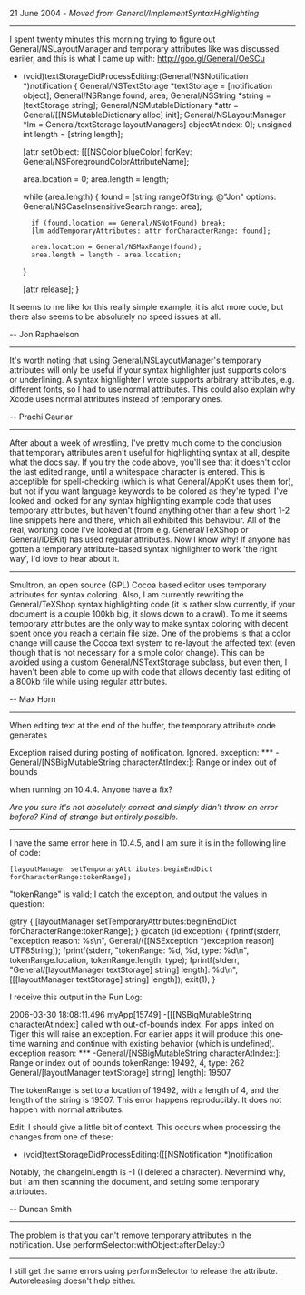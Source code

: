 21 June 2004 - *Moved from General/ImplementSyntaxHighlighting*

----

I spent twenty minutes this morning trying to figure out General/NSLayoutManager and temporary attributes like was discussed eariler, and this is what I came up with: http://goo.gl/General/OeSCu

    
- (void)textStorageDidProcessEditing:(General/NSNotification *)notification
{
	General/NSTextStorage *textStorage = [notification object];
	General/NSRange found, area;
	General/NSString *string = [textStorage string];
	General/NSMutableDictionary *attr = General/[[NSMutableDictionary alloc] init];
	General/NSLayoutManager *lm = General/textStorage layoutManagers] objectAtIndex: 0];
	unsigned int length = [string length];
		
	[attr setObject: [[[NSColor blueColor]
			 forKey: General/NSForegroundColorAttributeName];
	
	area.location = 0;
	area.length = length;
	
	while (area.length)
	{
		found = [string rangeOfString: @"Jon"
					          options: General/NSCaseInsensitiveSearch
						     range: area];
		
		if (found.location == General/NSNotFound) break;
		[lm addTemporaryAttributes: attr forCharacterRange: found];
		
		area.location = General/NSMaxRange(found);
		area.length = length - area.location;
	}
	
	[attr release];
}


It seems to me like for this really simple example, it is alot more code, but there also seems to be absolutely no speed issues at all. 

-- Jon Raphaelson

----

It's worth noting that using General/NSLayoutManager's temporary attributes will only be useful if your syntax highlighter just supports colors or underlining.  A syntax highlighter I wrote supports arbitrary attributes, e.g. different fonts, so I had to use normal attributes.  This could also explain why Xcode uses normal attributes instead of temporary ones.

-- Prachi Gauriar

----

After about a week of wrestling, I've pretty much come to the conclusion that temporary attributes aren't useful for highlighting syntax at all, despite what the docs say. If you try the code above, you'll see that it doesn't color the last edited range, until a whitespace character is entered. This is acceptible for spell-checking (which is what General/AppKit uses them for), but not if you want language keywords to be colored as they're typed. I've looked and looked for any syntax highlighting example code that uses temporary attributes, but haven't found anything other than a few short 1-2 line snippets here and there, which all exhibited this behaviour. All of the real, working code I've looked at (from e.g. General/TeXShop or General/IDEKit) has used regular attributes. Now I know why! If anyone has gotten a temporary attribute-based syntax highlighter to work 'the right way', I'd love to hear about it.

----

Smultron, an open source (GPL) Cocoa based editor uses temporary attributes for syntax coloring. Also, I am currently rewriting the General/TeXShop syntax highlighting code (it is rather slow currently, if your document is a couple 100kb big, it slows down to a crawl). To me it seems temporary attributes are the only way to make syntax coloring with decent spent once you reach a certain file size. One of the problems is that a color change will cause the Cocoa text system to re-layout the affected text (even though that is not necessary for a simple color change). This can be avoided using a custom General/NSTextStorage subclass, but even then, I haven't been able to come up with code that allows decently fast editing of a 800kb file while using regular attributes.

-- Max Horn

----

When editing text at the end of the buffer, the temporary attribute code generates

Exception raised during posting of notification.  Ignored.  exception: *** -General/[NSBigMutableString characterAtIndex:]: Range or index out of bounds

when running on 10.4.4. Anyone have a fix?

*Are you sure it's not absolutely correct and simply didn't throw an error before? Kind of strange but entirely possible.*

----

I have the same error here in 10.4.5, and I am sure it is in the following line of code:
    
    [layoutManager setTemporaryAttributes:beginEndDict forCharacterRange:tokenRange];


"tokenRange" is valid; I catch the exception, and output the values in question:
    
@try {
    [layoutManager setTemporaryAttributes:beginEndDict forCharacterRange:tokenRange];
} @catch (id exception) {
    fprintf(stderr, "exception reason: %s\n", General/([[NSException *)exception reason] UTF8String]);
    fprintf(stderr, "tokenRange: %d, %d, type: %d\n", tokenRange.location, tokenRange.length, type);
    fprintf(stderr, "General/[layoutManager textStorage] string] length]: %d\n", [[[layoutManager textStorage] string] length]);
    exit(1);
}


I receive this output in the Run Log:
    
2006-03-30 18:08:11.496 myApp[15749] -[[[NSBigMutableString characterAtIndex:] called with out-of-bounds index. For apps linked on Tiger this will raise an exception. For earlier apps it will produce this one-time warning and continue with existing behavior (which is undefined).
exception reason: *** -General/[NSBigMutableString characterAtIndex:]: Range or index out of bounds
tokenRange: 19492, 4, type: 262
General/[layoutManager textStorage] string] length]: 19507


The tokenRange is set to a location of 19492, with a length of 4, and the length of the string is 19507. This error happens reproducibly. It does not happen with normal attributes.

Edit: I should give a little bit of context. This occurs when processing the changes from one of these:
    
- (void)textStorageDidProcessEditing:([[NSNotification *)notification

Notably, the changeInLength is -1 (I deleted a character). Nevermind why, but I am then scanning the document, and setting some temporary attributes.

-- Duncan Smith

----
The problem is that you can't remove temporary attributes in the notification.  Use performSelector:withObject:afterDelay:0

----
I still get the same errors using performSelector to release the attribute. Autoreleasing doesn't help either.